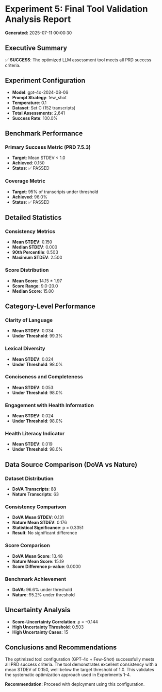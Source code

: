 # Experiment 5: Final Tool Validation Analysis Report

**Generated:** 2025-07-11 00:00:30

## Executive Summary

✅ **SUCCESS**: The optimized LLM assessment tool meets all PRD success criteria.

## Experiment Configuration

- **Model**: gpt-4o-2024-08-06
- **Prompt Strategy**: few_shot
- **Temperature**: 0.1
- **Dataset**: Set C (152 transcripts)
- **Total Assessments**: 2,641
- **Success Rate**: 100.0%

## Benchmark Performance

### Primary Success Metric (PRD 7.5.3)
- **Target**: Mean STDEV < 1.0
- **Achieved**: 0.150
- **Status**: ✅ PASSED

### Coverage Metric
- **Target**: 95% of transcripts under threshold
- **Achieved**: 96.0%
- **Status**: ✅ PASSED

## Detailed Statistics

### Consistency Metrics
- **Mean STDEV**: 0.150
- **Median STDEV**: 0.000
- **90th Percentile**: 0.503
- **Maximum STDEV**: 2.500

### Score Distribution
- **Mean Score**: 14.15 ± 1.97
- **Score Range**: 9.0-20.0
- **Median Score**: 15.00

## Category-Level Performance

### Clarity of Language
- **Mean STDEV**: 0.034
- **Under Threshold**: 99.3%

### Lexical Diversity
- **Mean STDEV**: 0.024
- **Under Threshold**: 98.0%

### Conciseness and Completeness
- **Mean STDEV**: 0.053
- **Under Threshold**: 98.0%

### Engagement with Health Information
- **Mean STDEV**: 0.024
- **Under Threshold**: 98.0%

### Health Literacy Indicator
- **Mean STDEV**: 0.019
- **Under Threshold**: 98.0%

## Data Source Comparison (DoVA vs Nature)

### Dataset Distribution
- **DoVA Transcripts**: 88
- **Nature Transcripts**: 63

### Consistency Comparison
- **DoVA Mean STDEV**: 0.131
- **Nature Mean STDEV**: 0.176
- **Statistical Significance**: p = 0.3351
- **Result**: No significant difference

### Score Comparison
- **DoVA Mean Score**: 13.48
- **Nature Mean Score**: 15.19
- **Score Difference p-value**: 0.0000

### Benchmark Achievement
- **DoVA**: 96.6% under threshold
- **Nature**: 95.2% under threshold

## Uncertainty Analysis

- **Score-Uncertainty Correlation**: ρ = -0.144
- **High Uncertainty Threshold**: 0.503
- **High Uncertainty Cases**: 15

## Conclusions and Recommendations

The optimized tool configuration (GPT-4o + Few-Shot) successfully meets all PRD success criteria. The tool demonstrates excellent consistency with a mean STDEV of 0.150, well below the target threshold of 1.0. This validates the systematic optimization approach used in Experiments 1-4.

**Recommendation**: Proceed with deployment using this configuration.
